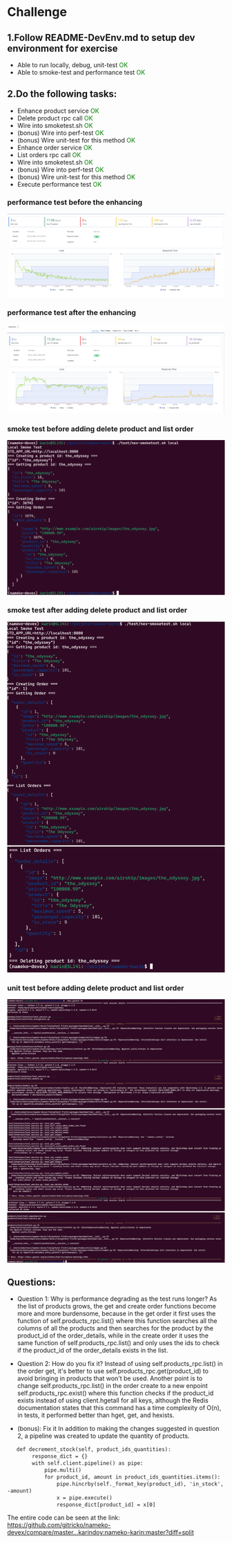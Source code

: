 # Challenge

## 1.Follow README-DevEnv.md to setup dev environment for exercise
* Able to run locally, debug, unit-test <span style="color:green">OK</span>
* Able to smoke-test and performance test <span style="color:green">OK</span>
## 2.Do the following tasks:
* Enhance product service <span style="color:green">OK</span>
* Delete product rpc call <span style="color:green">OK</span>
* Wire into smoketest.sh <span style="color:green">OK</span>
* (bonus) Wire into perf-test <span style="color:green">OK</span>
* (bonus) Wire unit-test for this method <span style="color:green">OK</span>
* Enhance order service <span style="color:green">OK</span>
* List orders rpc call <span style="color:green">OK</span>
* Wire into smoketest.sh <span style="color:green">OK</span>
* (bonus) Wire into perf-test <span style="color:green">OK</span>
* (bonus) Wire unit-test for this method <span style="color:green">OK</span>
* Execute performance test <span style="color:green">OK</span>

### performance test before the enhancing
![performance test before the enhancing](challenge-assets/perf-test1.png)
### performance test after the enhancing
![performance test after the enhancing](challenge-assets/perf-test2.png)

### smoke test before adding delete product and list order
![smoke test before adding delete product and list order](challenge-assets/smoke-test1.png)
### smoke test after adding delete product and list order
![smoke test after adding delete product and list order](challenge-assets/smoke-test2.png)
![smoke test after adding delete product and list order](challenge-assets/smoke-test3.png)

### unit test before adding delete product and list order
![unit test after adding delete product and list order](challenge-assets/unit-test1.png)
![unit test after adding delete product and list order](challenge-assets/unit-test2.png)
![unit test after adding delete product and list order](challenge-assets/unit-test3.png)

## Questions:
* Question 1: Why is performance degrading as the test runs longer?
As the list of products grows, the get and create order functions become more and more burdensome, because in the get order it first uses the function of self.products_rpc.list() where this function searches all the columns of all the products and then searches for the product by the product_id of the order_details, while in the create order it uses the same function of self.products_rpc.list() and only uses the ids to check if the product_id of the order_details exists in the list.

* Question 2: How do you fix it?
Instead of using self.products_rpc.list() in the order get, it's better to use self.products_rpc.get(product_id) to avoid bringing in products that won't be used. Another point is to change self.products_rpc.list() in the order create to a new enpoint self.products_rpc.exist() where this function checks if the product_id exists instead of using client.hgetall for all keys, although the Redis documentation states that this command has a time complexity of O(n), in tests, it performed better than hget, get, and hexists.

* (bonus): Fix it
In addition to making the changes suggested in question 2, a pipeline was created to update the quantity of products.
```
   def decrement_stock(self, product_ids_quantities):
        response_dict = {}
        with self.client.pipeline() as pipe: 
            pipe.multi()
            for product_id, amount in product_ids_quantities.items():
                pipe.hincrby(self._format_key(product_id), 'in_stock', -amount)
                x = pipe.execute()
                response_dict[product_id] = x[0]
```
The entire code can be seen at the link: https://github.com/gitricko/nameko-devex/compare/master...karindoy:nameko-karin:master?diff=split
